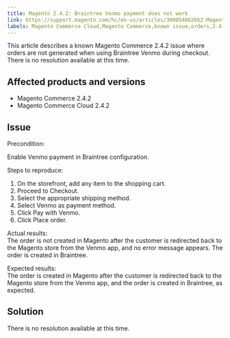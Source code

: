 ```yaml
---
title: Magento 2.4.2: Braintree Venmo payment does not work
link: https://support.magento.com/hc/en-us/articles/360054662652-Magento-2-4-2-Braintree-Venmo-payment-does-not-work
labels: Magento Commerce Cloud,Magento Commerce,known issue,orders,2.4.2,Braintree Venmo payment
---
```


This article describes a known Magento Commerce 2.4.2 issue where orders are not generated when using Braintree Venmo during checkout. There is no resolution available at this time.

## Affected products and versions

* Magento Commerce 2.4.2
* Magento Commerce Cloud 2.4.2

## Issue

Precondition:

Enable Venmo payment in Braintree configuration.

Steps to reproduce:

1. On the storefront, add any item to the shopping cart.
1. Proceed to Checkout.
1. Select the appropriate shipping method.
1. Select Venmo as payment method.
1. Click Pay with Venmo.
1. Click Place order.

Actual results:  
The order is not created in Magento after the customer is redirected back to the Magento store from the Venmo app, and no error message appears. The order is created in Braintree.

Expected results:  
The order is created in Magento after the customer is redirected back to the Magento store from the Venmo app, and the order is created in Braintree, as expected.

## Solution

There is no resolution available at this time.